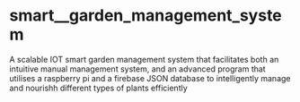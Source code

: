 # smart__garden_management_system
A scalable IOT smart garden management system that facilitates both an intuitive manual management system, and an advanced program that utilises a raspberry pi and a firebase JSON database to intelligently manage and nourishh different types of plants efficiently
